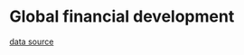 # Global financial development
[data source](https://datacatalog.worldbank.org/dataset/global-financial-development)




